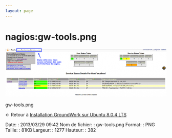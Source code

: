 ```yaml
---
layout: page
---
```


nagios:gw-tools.png
===================

[![gw-tools.png](../../assets/media/nagios/gw-tools.png@cache=&w=900&h=269 "gw-tools.png")](../../assets/media/nagios/gw-tools.png@cache= "Afficher le fichier original")

gw-tools.png

← Retour à [Installation GroundWork sur Ubuntu 8.0.4
LTS](../../groundwork/groundwork-ubuntu-install.html "groundwork:groundwork-ubuntu-install")

Date:
:   2013/03/29 09:42
Nom de fichier:
:   gw-tools.png
Format:
:   PNG
Taille:
:   81KB
Largeur:
:   1277
Hauteur:
:   382

